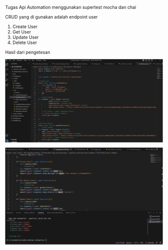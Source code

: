 Tugas Api Automation menggunakan supertest mocha dan chai

CRUD yang di gunakan adalah endpoint user
1. Create User
2. Get User
3. Update User
4. Delete User

Hasil dari pengetesan

![Alt text](img/image.png)



![Alt text](img/result.png)